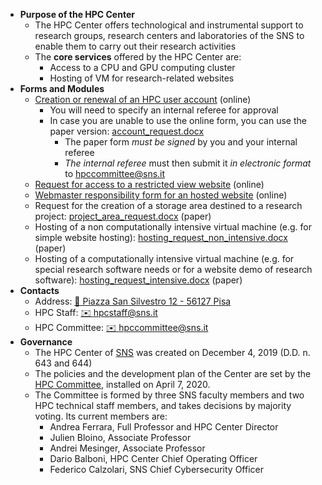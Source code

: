 - **Purpose of the HPC Center**
	- The HPC Center offers technological and instrumental support to research groups, research centers and laboratories of the SNS to enable them to carry out their research activities
	- The **core services** offered by the HPC Center are:
		- Access to a CPU and GPU computing cluster
		- Hosting of VM for research-related websites
- **Forms and Modules**
	- [Creation or renewal of an HPC user account](https://forms.sns.it/rwe2/module_preview.jsp?MODULE_TAG=HPC_01_ACCOUNTS&ELANG=it&IATL=it) (online)
		- You will need to specify an internal referee for approval
		- In case you are unable to use the online form, you can use the paper version: [account_request.docx](../assets/account_request_1705578855437_0.docx)
			- The paper form *must be signed* by you and your internal referee
			- *The internal referee* must then submit it *in electronic format* to hpccommittee@sns.it
	- [Request for access to a restricted view website](https://forms.sns.it/rwe2/module_preview.jsp?MODULE_TAG=HPC_02_VPNWEB&ELANG=it&IATL=it) (online)
	- [Webmaster responsibility form for an hosted website](https://forms.sns.it/rwe2/module_preview.jsp?MODULE_TAG=HPC_04_SYSADMIN&ELANG=it&IATL=it) (online)
	- Request for the creation of a storage area destined to a research project: [project_area_request.docx](../assets/project_area_request_1705578400686_0.docx) (paper)
	- Hosting of a non computationally intensive virtual machine (e.g. for simple website hosting): [hosting_request_non_intensive.docx](../assets/hosting_request_non_intensive_1705578542124_0.docx) (paper)
	- Hosting of a computationally intensive virtual machine (e.g. for special research software needs or for a website demo of research software): [hosting_request_intensive.docx](../assets/hosting_request_intensive_1705578662751_0.docx) (paper)
- **Contacts**
	- Address: [📍 Piazza San Silvestro 12 - 56127 Pisa](http://maps.google.com/maps?q=43.713980,10.409946&zoom=4)
	- HPC Staff: [✉️ hpcstaff@sns.it](mailto:hpcstaff@sns.it)
	- HPC Committee: [✉️ hpccommittee@sns.it](mailto:hpccommittee@sns.it)
- **Governance**
	- The HPC Center of [SNS](https://www.sns.it/) was created on December 4, 2019 (D.D. n. 643 and 644)
	- The policies and the development plan of the Center are set by the [HPC Committee](mailto:hpccommittee@sns.it), installed on April 7, 2020.
	- The Committee is formed by three SNS faculty members and two HPC technical staff members, and takes decisions by majority voting. Its current members are:
		- Andrea Ferrara, Full Professor and HPC Center Director
		- Julien Bloino, Associate Professor
		- Andrei Mesinger, Associate Professor
		- Dario Balboni, HPC Center Chief Operating Officer
		- Federico Calzolari, SNS Chief Cybersecurity Officer